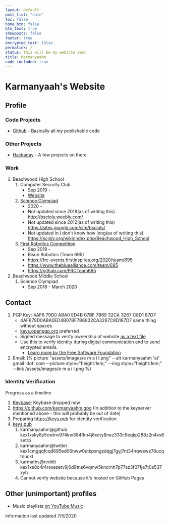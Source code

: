 ```yaml
---
layout: default
post_list: "date"
toc: false
home_btn: false
btn_text: true
showposts: false
footer: true
encrypted_text: false
permalink: /
status: This will be my website soon
title: Karmanyaahm
code_included: true
---
```


# Karmanyaah's Website

## Profile

### Code Projects

   * [Github](https://github.com/karmanyaahm) -  Basically all my publishable code

### Other Projects
   * [Hackaday](https://hackaday.io/karmanyaahm) - A few projects on there

### Work
1. Beachwood High School
   1. Computer Security Club
      - Sep 2019 -
      - [Website](https://beachwood-high-school.github.io)
   2. [Science Olympiad](https://www.soinc.org/)
      - 2020 -
      - Not updated since 2018(as of writing this) <http://bscioly.weebly.com/>
      - Not updated since 2012(as of writing this) <https://sites.google.com/site/bscioly/>
      - Not updated in I don't know how long(as of writing this) <https://scioly.org/wiki/index.php/Beachwood_High_School>
   3. [First Robotics Competition](https://www.firstinspires.org/robotics/frc)
      - Sep 2019 -
      - Bison Robotics (Team 695)
      - <https://frc-events.firstinspires.org/2020/team/695>
      - <https://www.thebluealliance.com/team/695>
      - <https://github.com/FRCTeam695>
2. Beachwood Middle School
   1. Science Olympiad
      - Sep 2018 - March 2020

## Contact

1. PGP Key: 4AF6 79D0 ABA0 ED4B 07BF 7B69 32CA 3267 C8D1 87D7
   - 4AF679D0ABA0ED4B07BF7B6932CA3267C8D187D7 same thing without spaces
   - [keys.openpgp.org](https://keys.openpgp.org/) preferred
   - Signed message to verify ownership of website [as a text file](/gpg-verify-site.txt "link to pgp signed site ownership verification")
   - Use this to verify identity during digital communication and to send encrypted emails.
     - [Learn more by the Free Software Foundation](https://emailselfdefense.fsf.org/en/ "email self defense by the free software foundation")
2. Email: {% picture "assets/images/e m a i l.png" --alt karmanyaahm 'at' gmail 'dot' com --picture style="height:1em;" --img style="height:1em;" --link /assets/images/e m a i l.png %}

### Identity Verification

Progress as a timeline

1.  [Keybase](https://keybase.io/karmanyaahm): Keybase dropped now
2.  <https://github.com/karmanyaahm.gpg> (In addition to the keyserver mentioned above - this will probably be out of date)
3.  Preparing <https://keys.pub> for identity verification
4.  [keys.pub](https://keys.pub/)
    1. karmanyaahm@github kex1xsky8y5cwtnv974kw384fkn4j8xety8rwz333c9eqkp288z2n4xs6setrp
    2. karmanyaahm@twitter kex1cmgqqfcqd695ed06nww0utkpxngzdqgj7gyj7nt34nqwewz78ucqtnuckl
    3. karmaths@reddit kex1xe8c4r4rsxezetv9j6d9tns6vqmw5kncrnh7p77sz3f07fje7t0s537xyh
    4. Cannot verify website because it's hosted on GitHub Pages

   
## Other (unimportant) profiles

- Music playlists [on YouTube Music](https://music.youtube.com/browse/UCiBpDtvo8GthIt7cXcR5Gqw)  


Information last updated 7/5/2020
